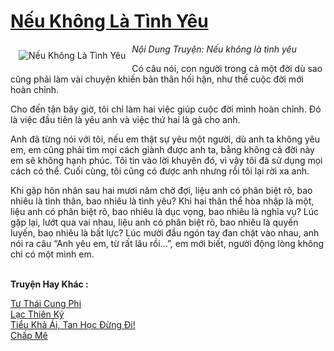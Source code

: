 <a href="https://utruyen.com/neu-khong-la-tinh-yeu/443/" title="Nếu Không Là Tình Yêu"><h1>Nếu Không Là Tình Yêu</h1></a><div style="display:table"><img align="right" style="float: left; padding: 10px;" src="https://utruyen.com/images/story/200x260/neu-khong-la-tinh-yeu.jpg" alt="Nếu Không Là Tình Yêu"><em>Nội Dung Truyện: Nếu không là tình yêu</em><p></p>Có câu nói, con người trong cả một đời dù sao cũng phải làm vài chuyện khiến bản thân hối hận, như thế cuộc đời mới hoàn chỉnh.<p></p>Cho đến tận bây giờ, tôi chỉ làm hai việc giúp cuộc đời mình hoàn chỉnh. Đó là việc đầu tiên là yêu anh và việc thứ hai là gả cho anh.<p></p>Anh đã từng nói với tôi, nếu em thật sự yêu một người, dù anh ta không yêu em, em cũng phải tìm mọi cách giành được anh ta, bằng không cả đời này em sẽ không hạnh phúc. Tôi tin vào lời khuyên đó, vì vậy tôi đã sử dụng mọi cách có thể. Cuối cùng, tôi cũng có được anh nhưng rồi tôi lại rời xa anh.<p></p>Khi gặp hôn nhân sau hai mươi năm chờ đợi, liệu anh có phân biệt rõ, bao nhiêu là tình thân, bao nhiêu là tình yêu? Khi hai thân thể hòa nhập là một, liệu anh có phân biệt rõ, bao nhiêu là dục vọng, bao nhiêu là nghĩa vụ? Lúc gặp lại, lướt qua vai nhau, liệu anh có phân biệt rõ, bao nhiêu là quyến luyến, bao nhiêu là bất lực? Lúc mười đầu ngón tay đan chặt vào nhau, anh nói ra câu “Anh yêu em, từ rất lâu rồi…”, em mới biết, người động lòng không chỉ có một mình em.</div><p><br><b>Truyện Hay Khác :</b></p><a href="https://utruyen.com/tu-thai-cung-phi/17611/" alt="Tư Thái Cung Phi">Tư Thái Cung Phi</a><br/><a href="https://github.com/quanluxury/truyenhot/tree/master/truyenhay/12451/" alt="Lạc Thiên Ký">Lạc Thiên Ký</a><br/><a href="https://github.com/quanluxury/ngontinhhot/tree/master/truyenhay/19214/" alt="Tiểu Khả Ái, Tan Học Đừng Đi!">Tiểu Khả Ái, Tan Học Đừng Đi!</a><br/><a href="https://dammyh.wordpress.com/2019/11/07/chap-me/" alt="Chấp Mê">Chấp Mê</a><br/>